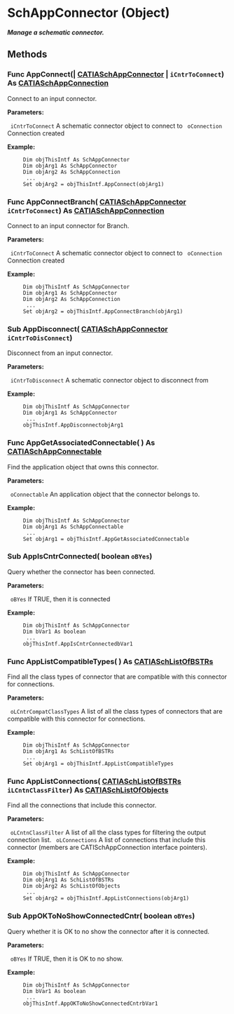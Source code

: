 # SchAppConnector (Object)

**_Manage a schematic connector._**

## Methods

### Func **AppConnect**(| [CATIASchAppConnector](../CATSchPlatformInterfaces/interface_SchAppConnector_47916.md) | `iCntrToConnect`) As [CATIASchAppConnection](../CATSchPlatformInterfaces/interface_SchAppConnection_54308.md)

   Connect to an input connector.

**Parameters:**

` iCntrToConnect`      A schematic connector object to connect to
` oConnection`      Connection created

**Example:**

```VBScript
     Dim objThisIntf As SchAppConnector
     Dim objArg1 As SchAppConnector
     Dim objArg2 As SchAppConnection
      ...
     Set objArg2 = objThisIntf.AppConnect(objArg1)

```

### Func **AppConnectBranch**( [CATIASchAppConnector](../CATSchPlatformInterfaces/interface_SchAppConnector_47916.md)  `iCntrToConnect`) As [CATIASchAppConnection](../CATSchPlatformInterfaces/interface_SchAppConnection_54308.md)

   Connect to an input connector for Branch.

**Parameters:**

` iCntrToConnect`      A schematic connector object to connect to
` oConnection`      Connection created

**Example:**

```VBScript
     Dim objThisIntf As SchAppConnector
     Dim objArg1 As SchAppConnector
     Dim objArg2 As SchAppConnection
      ...
     Set objArg2 = objThisIntf.AppConnectBranch(objArg1)

```

### Sub **AppDisconnect**( [CATIASchAppConnector](../CATSchPlatformInterfaces/interface_SchAppConnector_47916.md)  `iCntrToDisConnect`)

   Disconnect from an input connector.

**Parameters:**

` iCntrToDisconnect`      A schematic connector object to disconnect from

**Example:**

```VBScript
     Dim objThisIntf As SchAppConnector
     Dim objArg1 As SchAppConnector
      ...
     objThisIntf.AppDisconnectobjArg1

```

### Func **AppGetAssociatedConnectable**( ) As [CATIASchAppConnectable](../CATSchPlatformInterfaces/interface_SchAppConnectable_60005.md)

   Find the application object that owns this connector.

**Parameters:**

` oConnectable`      An application object that the connector belongs to.

**Example:**

```VBScript
     Dim objThisIntf As SchAppConnector
     Dim objArg1 As SchAppConnectable
      ...
     Set objArg1 = objThisIntf.AppGetAssociatedConnectable

```

### Sub **AppIsCntrConnected**( boolean  `oBYes`)

   Query whether the connector has been connected.

**Parameters:**

` oBYes`      If TRUE, then it is connected

**Example:**

```VBScript
     Dim objThisIntf As SchAppConnector
     Dim bVar1 As boolean
      ...
     objThisIntf.AppIsCntrConnectedbVar1

```

### Func **AppListCompatibleTypes**( ) As [CATIASchListOfBSTRs](../CATSchPlatformInterfaces/interface_SchListOfBSTRs_37788.md)

   Find all the class types of connector that are compatible with this connector for connections.

**Parameters:**

` oLCntrCompatClassTypes`      A list of all the class types of connectors that are compatible with this connector for connections.

**Example:**

```VBScript
     Dim objThisIntf As SchAppConnector
     Dim objArg1 As SchListOfBSTRs
      ...
     Set objArg1 = objThisIntf.AppListCompatibleTypes

```

### Func **AppListConnections**( [CATIASchListOfBSTRs](../CATSchPlatformInterfaces/interface_SchListOfBSTRs_37788.md)  `iLCntnClassFilter`) As [CATIASchListOfObjects](../CATSchPlatformInterfaces/interface_SchListOfObjects_53274.md)

   Find all the connections that include this connector.

**Parameters:**

` oLCntnClassFilter`      A list of all the class types for filtering the output connection list.
` oLConnections`      A list of connections that include this connector (members are CATISchAppConnection interface pointers).

**Example:**

```VBScript
     Dim objThisIntf As SchAppConnector
     Dim objArg1 As SchListOfBSTRs
     Dim objArg2 As SchListOfObjects
      ...
     Set objArg2 = objThisIntf.AppListConnections(objArg1)

```

### Sub **AppOKToNoShowConnectedCntr**( boolean  `oBYes`)

   Query whether it is OK to no show the connector after it is connected.

**Parameters:**

` oBYes`      If TRUE, then it is OK to no show.

**Example:**

```VBScript
     Dim objThisIntf As SchAppConnector
     Dim bVar1 As boolean
      ...
     objThisIntf.AppOKToNoShowConnectedCntrbVar1

```